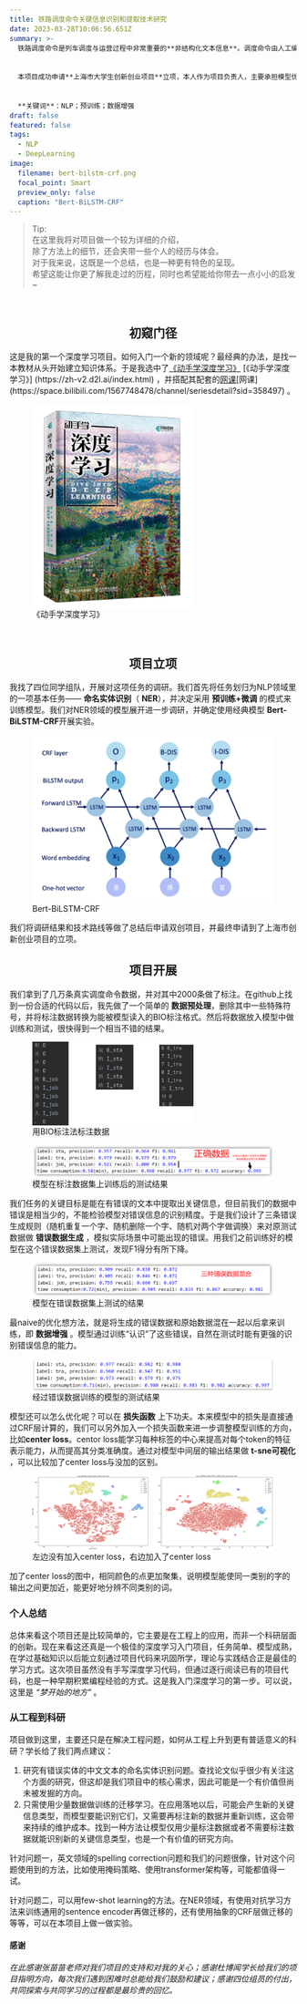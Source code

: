 ```yaml
---
title: 铁路调度命令关键信息识别和提取技术研究
date: 2023-03-28T10:06:56.651Z
summary: >-
  铁路调度命令是列车调度与运营过程中非常重要的**非结构化文本信息**。调度命令由人工编辑生成，其中一些**关键信息**（例如车站名、车次号、限速值等）**存在出错的可能性**，有巨大的安全隐患。本项目提出通过建立**深度学习模型**来**自动识别和提取**调度命令中的关键信息，以供后续编辑系统自动查错。项目中使用**Bert-BiLSTM-CRF**深度学习模型，并借助**数据增强**和**损失函数**改进的方法，在真实调度命令数据集上的**F1得分达到0.982**，为调度命令查错提供了智能化的解决方案。


  本项目成功申请**上海市大学生创新创业项目**立项，本人作为项目负责人，主要承担模型优化和模型实验的工作，并负责日常项目管理。


  **关键词**：NLP；预训练；数据增强
draft: false
featured: false
tags:
  - NLP
  - DeepLearning
image:
  filename: bert-bilstm-crf.png
  focal_point: Smart
  preview_only: false
  caption: "Bert-BiLSTM-CRF"
---
```

> Tip: \
> 在这里我将对项目做一个较为详细的介绍，\
> 除了方法上的细节，还会夹带一些个人的经历与体会。\
> 对于我来说，这既是一个总结，也是一种更有特色的呈现。\
> 希望这能让你更了解我走过的历程，同时也希望能给你带去一点小小的启发~

<br/>
<h2 style="text-align:center;">初窥门径</h2>
  这是我的第一个深度学习项目。如何入门一个新的领域呢？最经典的办法，是找一本教材从头开始建立知识体系。于是我选中了<a href="https://zh-v2.d2l.ai/index.html">《动手学深度学习》</a>
[《动手学深度学习》] (https://zh-v2.d2l.ai/index.html) ，并搭配其配套的<a href="[https://zh-v2.d2l.ai/index.html](https://space.bilibili.com/1567748478/channel/seriesdetail?sid=358497)">网课</a>[网课] (https://space.bilibili.com/1567748478/channel/seriesdetail?sid=358497) 。
<figure>
  <img src="动手学深度学习.png" alt="《动手学深度学习》" style="zoom:40%" align="middle" />
  <figcaption>《动手学深度学习》</figcaption>
</figure>
<br/>

<h2 style="text-align:center;">项目立项</h2>

我找了四位同学组队，开展对这项任务的调研。我们首先将任务划归为NLP领域里的一项基本任务—— **命名实体识别**（ **NER**），并决定采用 **预训练+微调** 的模式来训练模型。我们对NER领域的模型展开进一步调研，并确定使用经典模型 **Bert-BiLSTM-CRF**开展实验。
<figure>
  <img src="bert-bilstm-crf.png" alt="bert-bilstm-crf" style="zoom:60%" align="middle" />
  <figcaption>Bert-BiLSTM-CRF</figcaption>
</figure>

我们将调研结果和技术路线等做了总结后申请双创项目，并最终申请到了上海市创新创业项目的立项。
<br/>

<h2 style="text-align:center;">项目开展</h2>

我们拿到了几万条真实调度命令数据，并对其中2000条做了标注。在github上找到一份合适的代码以后，我先做了一个简单的 **数据预处理**，删除其中一些特殊符号，并将标注数据转换为能被模型读入的BIO标注格式。然后将数据放入模型中做训练和测试，很快得到一个相当不错的结果。

<figure>
  <img src="标注结果.png" alt="BIO" style="zoom:30%" align="middle" />
  <figcaption>用BIO标注法标注数据</figcaption>
</figure>

<figure>
  <img src="实验一.png" alt="实验一结果" style="zoom:100%" align="middle" />
  <figcaption>模型在标注数据集上训练后的测试结果</figcaption>
</figure>

我们任务的关键目标是能在有错误的文本中提取出关键信息，但目前我们的数据中错误是相当少的，不能检验模型对错误信息的识别精度。于是我们设计了三条错误生成规则（随机重复一个字、随机删除一个字、随机对两个字做调换）来对原测试数据做 **错误数据生成** ，模拟实际场景中可能出现的错误。用我们之前训练好的模型在这个错误数据集上测试，发现F1得分有所下降。

<figure>
  <img src="实验二.png" alt="实验二结果" style="zoom:100%" align="middle" />
  <figcaption>模型在错误数据集上测试的结果</figcaption>
</figure>


最naive的优化想方法，就是将生成的错误数据和原始数据混在一起以后拿来训练，即 **数据增强** 。模型通过训练“认识”了这些错误，自然在测试时能有更强的识别错误信息的能力。
<figure>
  <img src="实验三.png" alt="实验三结果" style="zoom:100%" align="middle" />
  <figcaption>经过错误数据训练的模型的测试结果</figcaption>
</figure>

模型还可以怎么优化呢？可以在 **损失函数** 上下功夫。本来模型中的损失是直接通过CRF层计算的，我们可以另外加入一个损失函数来进一步调整模型训练的方向，比如**center loss**。centor loss能学习每种标签的中心来提高对每个token的特征表示能力，从而提高其分类准确度。通过对模型中间层的输出结果做 **t-sne可视化** ，可以比较加了center loss与没加的区别。
<figure>
  <img src="tsne.png" alt="tsne可视化结果" style="zoom:60%" align="middle" />
  <figcaption>左边没有加入center loss，右边加入了center loss</figcaption>
</figure>

加了center loss的图中，相同颜色的点更加聚集，说明模型能使同一类别的字的输出之间更加近，能更好地分辨不同类别的词。
<br/>

### 个人总结
总体来看这个项目还是比较简单的，它主要是在工程上的应用，而非一个科研层面的创新。现在来看这还真是一个极佳的深度学习入门项目，任务简单、模型成熟，在学过基础知识以后能立刻通过项目代码来巩固所学，理论与实践结合正是最佳的学习方式。这次项目虽然没有手写深度学习代码，但通过逐行阅读已有的项目代码，也是一种早期积累编程经验的方式。这是我入门深度学习的第一步。可以说，这里是 *“梦开始的地方”* 。
<br/>

### 从工程到科研
项目做到这里，主要还只是在解决工程问题，如何从工程上升到更有普适意义的科研？学长给了我们两点建议：

1. 研究有错误实体的中文文本的命名实体识别问题。查找论文似乎很少有关注这个方面的研究，但这却是我们项目中的核心需求，因此可能是一个有价值但尚未被发掘的方向。
2. 只需使用少量数据做训练的迁移学习。在应用落地以后，可能会产生新的关键信息类型，而模型要能识别它们，又需要再标注新的数据并重新训练，这会带来持续的维护成本。找到一种方法让模型仅用少量标注数据或者不需要标注数据就能识别新的关键信息类型，也是一个有价值的研究方向。

针对问题一，英文领域的spelling correction问题和我们的问题很像，针对这个问题使用到的方法，比如使用掩码策略、使用transformer架构等，可能都值得一试。

针对问题二，可以用few-shot learning的方法。在NER领域，有使用对抗学习方法来训练通用的sentence encoder再做迁移的，还有使用抽象的CRF层做迁移的等等，可以在本项目上做一做实验。
<br/>

#### 感谢
*在此感谢张苗苗老师对我们项目的支持和对我的关心；感谢杜博闻学长给我们的项目指明方向，每次我们遇到困难时总能给我们鼓励和建议；感谢四位组员的付出，共同探索与共同学习的过程都是最珍贵的回忆。*
